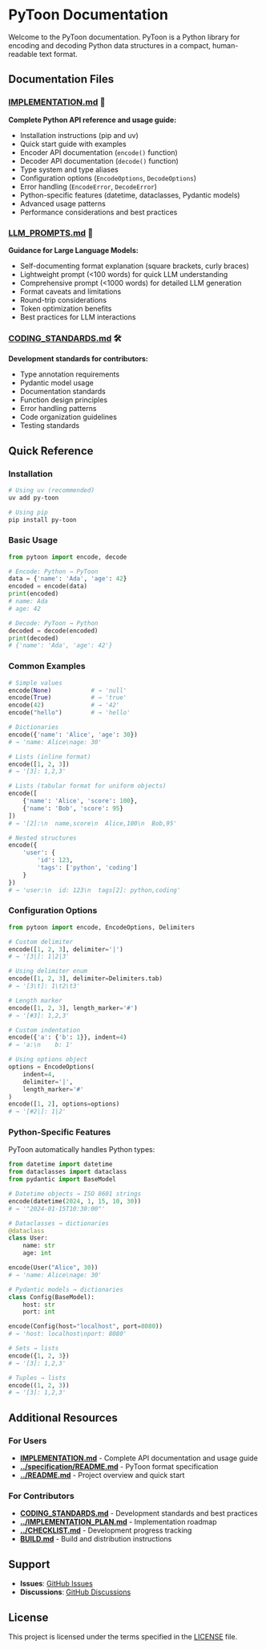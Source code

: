 # PyToon Documentation

Welcome to the PyToon documentation. PyToon is a Python library for encoding and decoding Python data structures in a compact, human-readable text format.

## Documentation Files

### [IMPLEMENTATION.md](./IMPLEMENTATION.md) 📘

**Complete Python API reference and usage guide:**

- Installation instructions (pip and uv)
- Quick start guide with examples
- Encoder API documentation (`encode()` function)
- Decoder API documentation (`decode()` function)
- Type system and type aliases
- Configuration options (`EncodeOptions`, `DecodeOptions`)
- Error handling (`EncodeError`, `DecodeError`)
- Python-specific features (datetime, dataclasses, Pydantic models)
- Advanced usage patterns
- Performance considerations and best practices

### [LLM_PROMPTS.md](./LLM_PROMPTS.md) 🤖

**Guidance for Large Language Models:**

- Self-documenting format explanation (square brackets, curly braces)
- Lightweight prompt (<100 words) for quick LLM understanding
- Comprehensive prompt (<1000 words) for detailed LLM generation
- Format caveats and limitations
- Round-trip considerations
- Token optimization benefits
- Best practices for LLM interactions

### [CODING_STANDARDS.md](./CODING_STANDARDS.md) 🛠️

**Development standards for contributors:**

- Type annotation requirements
- Pydantic model usage
- Documentation standards
- Function design principles
- Error handling patterns
- Code organization guidelines
- Testing standards

## Quick Reference

### Installation

```bash
# Using uv (recommended)
uv add py-toon

# Using pip
pip install py-toon
```

### Basic Usage

```python
from pytoon import encode, decode

# Encode: Python → PyToon
data = {'name': 'Ada', 'age': 42}
encoded = encode(data)
print(encoded)
# name: Ada
# age: 42

# Decode: PyToon → Python
decoded = decode(encoded)
print(decoded)
# {'name': 'Ada', 'age': 42'}
```

### Common Examples

```python
# Simple values
encode(None)           # → 'null'
encode(True)           # → 'true'
encode(42)             # → '42'
encode("hello")        # → 'hello'

# Dictionaries
encode({'name': 'Alice', 'age': 30})
# → 'name: Alice\nage: 30'

# Lists (inline format)
encode([1, 2, 3])
# → '[3]: 1,2,3'

# Lists (tabular format for uniform objects)
encode([
    {'name': 'Alice', 'score': 100},
    {'name': 'Bob', 'score': 95}
])
# → '[2]:\n  name,score\n  Alice,100\n  Bob,95'

# Nested structures
encode({
    'user': {
        'id': 123,
        'tags': ['python', 'coding']
    }
})
# → 'user:\n  id: 123\n  tags[2]: python,coding'
```

### Configuration Options

```python
from pytoon import encode, EncodeOptions, Delimiters

# Custom delimiter
encode([1, 2, 3], delimiter='|')
# → '[3|]: 1|2|3'

# Using delimiter enum
encode([1, 2, 3], delimiter=Delimiters.tab)
# → '[3\t]: 1\t2\t3'

# Length marker
encode([1, 2, 3], length_marker='#')
# → '[#3]: 1,2,3'

# Custom indentation
encode({'a': {'b': 1}}, indent=4)
# → 'a:\n    b: 1'

# Using options object
options = EncodeOptions(
    indent=4,
    delimiter='|',
    length_marker='#'
)
encode([1, 2], options=options)
# → '[#2|]: 1|2'
```

### Python-Specific Features

PyToon automatically handles Python types:

```python
from datetime import datetime
from dataclasses import dataclass
from pydantic import BaseModel

# Datetime objects → ISO 8601 strings
encode(datetime(2024, 1, 15, 10, 30))
# → '"2024-01-15T10:30:00"'

# Dataclasses → dictionaries
@dataclass
class User:
    name: str
    age: int

encode(User("Alice", 30))
# → 'name: Alice\nage: 30'

# Pydantic models → dictionaries
class Config(BaseModel):
    host: str
    port: int

encode(Config(host="localhost", port=8080))
# → 'host: localhost\nport: 8080'

# Sets → lists
encode({1, 2, 3})
# → '[3]: 1,2,3'

# Tuples → lists
encode((1, 2, 3))
# → '[3]: 1,2,3'
```

## Additional Resources

### For Users

- **[IMPLEMENTATION.md](./IMPLEMENTATION.md)** - Complete API documentation and usage guide
- **[../specification/README.md](../specification/README.md)** - PyToon format specification
- **[../README.md](../README.md)** - Project overview and quick start

### For Contributors

- **[CODING_STANDARDS.md](./CODING_STANDARDS.md)** - Development standards and best practices
- **[../IMPLEMENTATION_PLAN.md](../IMPLEMENTATION_PLAN.md)** - Implementation roadmap
- **[../CHECKLIST.md](../CHECKLIST.md)** - Development progress tracking
- **[BUILD.md](./BUILD.md)** - Build and distribution instructions

## Support

- **Issues**: [GitHub Issues](https://github.com/davidpirogov/py-toon/issues)
- **Discussions**: [GitHub Discussions](https://github.com/davidpirogov/py-toon/discussions)

## License

This project is licensed under the terms specified in the [LICENSE](../LICENSE) file.

